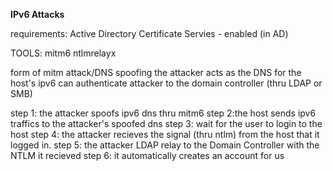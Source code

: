 **IPv6 Attacks**

requirements:
Active Directory Certificate Servies - enabled (in AD)

TOOLS:
mitm6
ntlmrelayx

form of mitm attack/DNS spoofing
the attacker acts as the DNS for the host's ipv6
can authenticate attacker to the domain controller (thru LDAP or SMB)

step 1: the attacker spoofs ipv6 dns thru mitm6
step 2:the host sends ipv6 traffics to the attacker's spoofed dns
step 3: wait for the user to login to the host
step 4: the attacker recieves the signal (thru ntlm) from the host that it logged in.
step 5: the attacker LDAP relay to the Domain Controller with the NTLM it recieved
step 6: it automatically creates an account for us